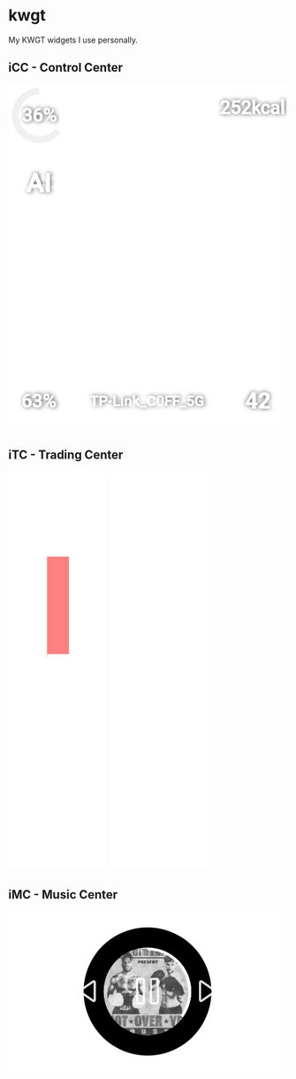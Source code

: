 # kwgt
My KWGT widgets I use personally.

## iCC - Control Center
![iCC_by_LIppen.kwgt.png](docs/assets/iCC_by_LIppen.kwgt.png)

## iTC - Trading Center
![iTC_by_LIppen.kwgt_1.png](docs/assets/iTC_by_LIppen.kwgt.png) ![iTC_by_LIppen.kwgt.png](docs/assets/iTC_by_LIppen.kwgt_1.png)

## iMC - Music Center
![iMC_by_LIppen.kwgt.png](docs/assets/iMC_by_LIppen.kwgt.png)
